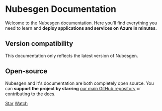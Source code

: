 # Nubesgen Documentation

Welcome to the Nubesgen documentation. Here you'll find everything you need to learn and **deploy applications and services on Azure in minutes**.


<!--
## Getting started with Nubesgen

- 👩‍💻 You love to learn by doing?
- 📺 You prefer watch
-->

## Version compatibility

This documentation only reflects the latest version of Nubesgen.


## Open-source

Nubesgen and it's documentation are both completely open source. You can **support the project by starring** [our main GitHub repository](https://github.com/microsoft/nubesgen) or contributing to the docs. 

<a class="github-button" href="https://github.com/microsoft/nubesgen" data-icon="octicon-star" data-size="large" data-show-count="true" aria-label="Star microsoft/nubesgen on GitHub">Star</a>
<a class="github-button" href="https://github.com/microsoft/nubesgen/subscription" data-icon="octicon-eye" data-size="large" data-show-count="true" aria-label="Watch microsoft/nubesgen on GitHub">Watch</a>

